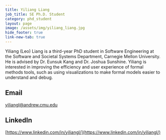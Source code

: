 ```yaml
---
title: Yiliang Liang
job_title: SE Ph.D. Student
category: phd_student
layout: page
image: /assets/img/yiliang_liang.jpg
hide_footer: true
link-new-tab: true
---
```


Yiliang (Leo) Liang is a third-year PhD student in Software Engineering at the Software and Societal Systems Department, Carnegie Mellon University. He is advised by Dr. Eunsuk Kang and Dr. Joshua Sunshine. Yiliang is interested in improving the efficiency and user experience of formal methods tools, such as using visualizations to make formal models easier to understand and debug.
​

## Email

[yiliangl@andrew.cmu.edu](mailto:yiliangl@andrew.cmu.edu)

## LinkedIn

[https://www.linkedin.com/in/yiliangl/](https://www.linkedin.com/in/yiliangl/)
